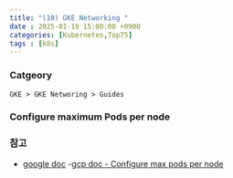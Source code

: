 ```yaml
---
title: "(10) GKE Networking "
date : 2025-01-19 15:00:00 +0900
categories: [Kubernetes,Top75]
tags : [k8s]
---
```


### Catgeory
`GKE > GKE Networing > Guides`

### Configure maximum Pods per node

### 참고
- [google doc](https://cloud.google.com/kubernetes-engine/docs/concepts/alias-ips?hl=ko)
-[gcp doc - Configure max pods per node](https://cloud.google.com/kubernetes-engine/docs/how-to/flexible-pod-cidr)
